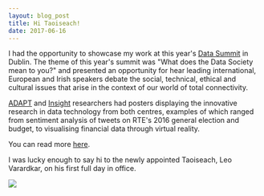 ```yaml
---
layout: blog_post
title: Hi Taoiseach!
date: 2017-06-16
---
```


I had the opportunity to showcase my work at this year's [Data Summit][summit] in Dublin. The theme of this year's summit was "What does the Data Society mean to you?" and presented an opportunity for hear leading international, European and Irish speakers debate the social, technical, ethical and cultural issues that arise in the context of our world of total connectivity. 

[ADAPT][adapt] and [Insight][insight] researchers had posters displaying the innovative research in data technology from both centres, examples of which ranged from sentiment analysis of tweets on RTE's 2016 general election and budget, to visualising financial data through virtual reality.

You can read more [here](http://www.computing.dcu.ie/news/adapt-and-insight-showcase-research-data-summit-2017).

I was lucky enough to say hi to the newly appointed Taoiseach, Leo Varardkar, on his first full day in office. 

<img class="post-image-bottom" src="{{ site.baseurl }}/images/data_summit_me.jpg" />

[summit]: http://datasummitdublin.ie/
[adapt]: https://www.adaptcentre.ie/
[insight]: https://insight-centre.org/